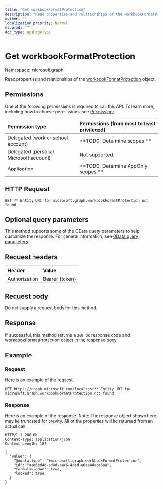 ```yaml
---
title: "Get workbookFormatProtection"
description: "Read properties and relationships of the workbookFormatProtection object."
author: ""
localization_priority: Normal
ms.prod: ""
doc_type: apiPageType
---
```


# Get workbookFormatProtection

Namespace: microsoft.graph

Read properties and relationships of the [workbookFormatProtection](../resources/workbookformatprotection.md) object.

## Permissions
One of the following permissions is required to call this API. To learn more, including how to choose permissions, see [Permissions](/concepts/permissions-reference.md).

|Permission type|Permissions (from most to least privileged)|
|:---|:---|
|Delegated (work or school account)|**TODO: Determine scopes **|
|Delegated (personal Microsoft account)|Not supported.|
|Application|**TODO: Determine AppOnly scopes **|

## HTTP Request
<!-- {
  "blockType": "ignored"
}
-->
``` http
GET ** Entity URI for microsoft.graph.workbookFormatProtection not found
```

## Optional query parameters
This method supports some of the OData query parameters to help customize the response. For general information, see [OData query parameters](/graph/query-parameters).

## Request headers
|Header|Value|
|:---|:---|
|Authorization|Bearer {token}|

## Request body
Do not supply a request body for this method.

## Response
If successful, this method returns a `200 OK` response code and [workbookFormatProtection](../resources/workbookformatprotection.md) object in the response body.

## Example

### Request
Here is an example of the request.
<!-- {
  "blockType": "request",
  "name": "get_workbookformatprotection"
}
-->
``` http
GET https://graph.microsoft.com/localtest** Entity URI for microsoft.graph.workbookFormatProtection not found
```

### Response
Here is an example of the response. Note: The response object shown here may be truncated for brevity. All of the properties will be returned from an actual call.
<!-- {
  "blockType": "response",
  "truncated": true,
  "@odata.type": "microsoft.graph.workbookFormatProtection"
}
-->
``` http
HTTP/1.1 200 OK
Content-Type: application/json
Content-Length: 187

{
  "value": {
    "@odata.type": "#microsoft.graph.workbookFormatProtection",
    "id": "aae6ed4d-ed4d-aae6-4ded-e6aa4dede6aa",
    "formulaHidden": true,
    "locked": true
  }
}
```

